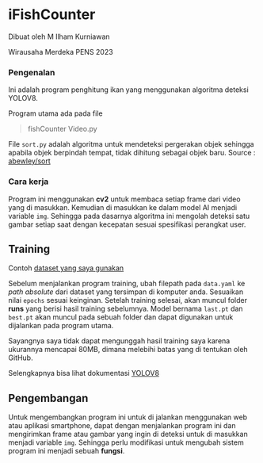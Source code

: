 # iFishCounter
Dibuat oleh M Ilham Kurniawan

Wirausaha Merdeka PENS 2023


### Pengenalan
Ini adalah program penghitung ikan yang menggunakan algoritma deteksi YOLOV8.


Program utama ada pada file
> fishCounter Video.py


File `sort.py` adalah algoritma untuk mendeteksi pergerakan objek sehingga apabila objek berpindah tempat, tidak dihitung sebagai objek baru.
Source : [abewley/sort](https://github.com/abewley/sort)


### Cara kerja

Program ini menggunakan **cv2** untuk membaca setiap frame dari video yang di masukkan. Kemudian di masukkan ke dalam model AI menjadi variable `img`. Sehingga pada dasarnya algoritma ini mengolah deteksi satu gambar setiap saat dengan kecepatan sesuai spesifikasi perangkat user.

## Training

Contoh [dataset yang saya gunakan](https://app.roboflow.com/ds/C87Ut9iz9y?key=8sJSksjRZy)


Sebelum menjalankan program training, ubah filepath pada `data.yaml` ke _path absolute_ dari dataset yang tersimpan di komputer anda. Sesuaikan nilai `epochs` sesuai keinginan. Setelah training selesai, akan muncul folder **runs** yang berisi hasil training sebelumnya. Model bernama `last.pt` dan `best.pt` akan muncul pada sebuah folder dan dapat digunakan untuk dijalankan pada program utama.


Sayangnya saya tidak dapat mengunggah hasil training saya karena ukurannya mencapai 80MB, dimana melebihi batas yang di tentukan oleh GitHub.


Selengkapnya bisa lihat dokumentasi [YOLOV8](https://github.com/ultralytics/ultralytics)


## Pengembangan

Untuk mengembangkan program ini untuk di jalankan menggunakan web atau aplikasi smartphone, dapat dengan menjalankan program ini dan mengirimkan frame atau gambar yang ingin di deteksi untuk di masukkan menjadi variable `img`. Sehingga perlu modifikasi untuk mengubah sistem program ini menjadi sebuah **fungsi**.
